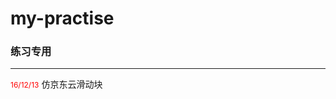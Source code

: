 # my-practise
<h3>练习专用</h3>
<hr></hr>
<span style="color:red;font-size:12px">16/12/13</span> 仿京东云滑动块

